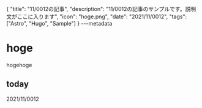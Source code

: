 {
  "title": "11/0012の記事",
  "description": "11/0012の記事のサンプルです。説明文がここに入ります",
  "icon": "hoge.png",
  "date": "2021/11/0012",
  "tags": ["Astro", "Hugo", "Sample"]
}
---metadata

# hoge
hogehoge

## today
2021/11/0012